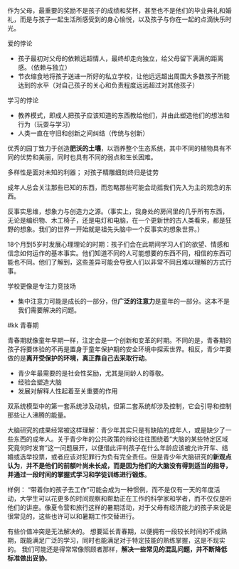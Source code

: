 

作为父母，最重要的奖励不是孩子的成绩和奖杯，甚至也不是他们的毕业典礼和婚礼，而是与孩子一起生活所感受到的身心愉悦，以及孩子与你在一起的点滴快乐时光。

爱的悖论
- 孩子最初对父母的依赖远超情人，最终却走向独立，给父母留下满满的距离感。（依赖与独立）
- 节衣缩食地将孩子送进一所好的私立学校，让他远远超出周围大多数孩子所能达到的水平（对自己孩子的关心和负责程度远远超过对其他孩子）

学习的悖论
- 教养模式，即成人把孩子应该知道的东西教给他们，并由此塑造他们的想法和行为（玩耍与学习）
- 人类一直在守旧和创新之间纠结（传统与创新）


优秀的园丁致力于创造**肥沃的土壤**，以涵养整个生态系统，其中不同的植物具有不同的优势和美丽，同时也具有不同的弱点和生长困难。


多样性是面对未知的利器；
对孩子精雕细刻终归是徒劳

成年人总会关注那些已知的东西，而忽略那些可能会动摇我们先入为主的观念的东西。 

反事实思维，想象力与创造力之源。（事实上，我身处的房间里的几乎所有东西，无论是编织物、木工椅子，还是电灯和电脑，在一个更新世的古人类看来，都是狂野的想象。我们的世界一开始就是祖先头脑中一个反事实的想象世界。）

18个月到5岁时发展心理理论的时期：孩子们会在此期间学习人们的欲望、情感和信念如何运作的基本事实。他们知道不同的人可能想要的东西不同，相信的东西可能也不同。他们了解到，这些差异可能会导致人们以非常不同且难以理解的方式行事。

学校更像是专注力竞技场
- 集中注意力可能是成长的一部分，但**广泛的注意力**是童年的一部分。这本不是我们需要解决的问题。

#kk
青春期

青春期就像童年早期一样，注定会是一个创新和变革的时期。不同的是，青春期的孩子将要体验的不再是置身于童年保护期的安全环境中探索世界。相反，青少年要做的是**离开受保护的环境，真正靠自己去采取行动**。

- 青少年最需要的是社会性奖励，尤其是同龄人的尊敬。
- 经验会塑造大脑
- 发展对解释人性起着至关重要的作用

双系统模型中的第一套系统涉及动机，但第二套系统却涉及控制，它会引导和控制那些让人沸腾的能量。


大脑研究的成果经常被这样理解：青少年其实只是有缺陷的成年人，或是缺少了一些东西的成年人。关于青少年的公共政策的辩论往往围绕着“大脑的某些特定区域究竟何时发育”这一问题展开，以便借此评判孩子在什么年龄应该被允许开车、结婚或选举投票，或者应该对犯罪行为负有完全责任。但是青少年大脑研究的**新观点认为**，**并不是他们的前额叶尚未长成，而是因为他们的大脑没有得到适当的指导，并通过一段时间的掌握式学习和学徒训练进行锻炼**。

样例：
“带着你的孩子去工作”可能会成为一种惯例，而不是仅有一天的年度活动，大学生可以花更多的时间观察和帮助正在工作的科学家和学者，而不仅仅是听他们的讲座。像夏令营和旅行这样的暑期活动，对于父母有经济能力的孩子来说是很常见的，这些也许可以和暑期工作交替进行。


有些价值冲突是无法解决的。
想要延长青春期，以便拥有一段较长时间的不成熟期，既能满足广泛的学习，同时也能满足对于特定技能的熟练掌握，这是不现实的。
我们可能还是得常常像照顾者那样，**解决一些常见的混乱问题，并不断降低标准做出妥协**。


